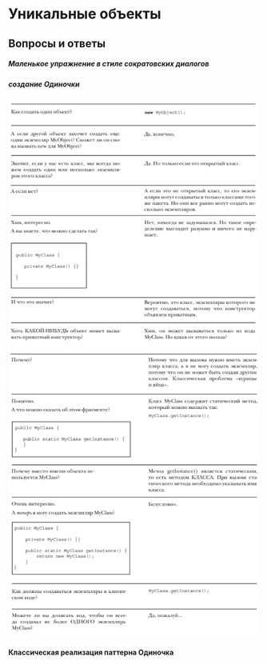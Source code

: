 # Уникальные объекты #

## Вопросы и ответы

##### Маленькое упражнение в стиле сократовских диалогов

##### создание Одиночки
![kartinka1](https://github.com/Alexandr-wq/Singleton/blob/master/%D0%A1%D0%BD%D0%B8%D0%BC%D0%BE%D0%BA.PNG?raw=true)
![kartinka1](https://github.com/Alexandr-wq/Singleton/blob/master/2.PNG?raw=true)

#### Классическая реализация паттерна Одиночка

